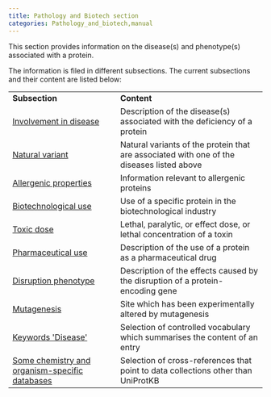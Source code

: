 ```yaml
---
title: Pathology and Biotech section
categories: Pathology_and_biotech,manual
---
```


This section provides information on the disease(s) and phenotype(s) associated with a protein.

The information is filed in different subsections. The current subsections and their content are listed below:

|                                                                                                          |                                                                                           |
|:---------------------------------------------------------------------------------------------------------|:------------------------------------------------------------------------------------------|
| **Subsection**                                                                                           | **Content**                                                                               |
| [Involvement in disease](http://www.uniprot.org/manual/involvement_in_disease)                           | Description of the disease(s) associated with the deficiency of a protein                 |
| [Natural variant](http://www.uniprot.org/manual/variant)                                                 | Natural variants of the protein that are associated with one of the diseases listed above |
| [Allergenic properties](http://www.uniprot.org/manual/allergenic_properties)                             | Information relevant to allergenic proteins                                               |
| [Biotechnological use](http://www.uniprot.org/manual/biotechnological_use)                               | Use of a specific protein in the biotechnological industry                                |
| [Toxic dose](http://www.uniprot.org/manual/toxic_dose)                                                   | Lethal, paralytic, or effect dose, or lethal concentration of a toxin                     |
| [Pharmaceutical use](http://www.uniprot.org/manual/pharmaceutical_use)                                   | Description of the use of a protein as a pharmaceutical drug                              |
| [Disruption phenotype](http://www.uniprot.org/manual/disruption_phenotype)                               | Description of the effects caused by the disruption of a protein-encoding gene            |
| [Mutagenesis](http://www.uniprot.org/manual/mutagen)                                                     | Site which has been experimentally altered by mutagenesis                                 |
| [Keywords 'Disease'](http://www.uniprot.org/keywords/KW-9995)                                            | Selection of controlled vocabulary which summarises the content of an entry               |
| [Some chemistry and organism-specific databases](http://www.uniprot.org/manual/cross_references_section) | Selection of cross-references that point to data collections other than UniProtKB         |
